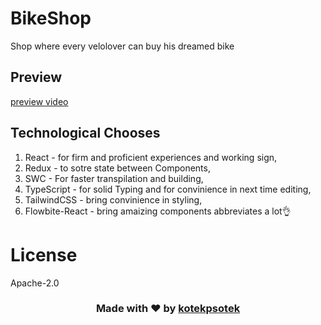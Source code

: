 # **BikeShop**
Shop where every velolover can buy his dreamed bike

## Preview
[preview video](https://youtu.be/TF8mp2OVNvI?feature=shared)

## Technological Chooses
1. React - for firm and proficient experiences and working sign,
2. Redux - to sotre state between Components,
3. SWC - For faster transpilation and building,
4. TypeScript - for solid Typing and for convinience in next time editing,
5. TailwindCSS - bring convinience in styling,
6. Flowbite-React - bring amaizing components abbreviates a lot👌

# License
Apache-2.0

<h3 align="center">Made with ❤️ by <b><a href="https://github.com/kotekpsotek">kotekpsotek</a></b></h3>
